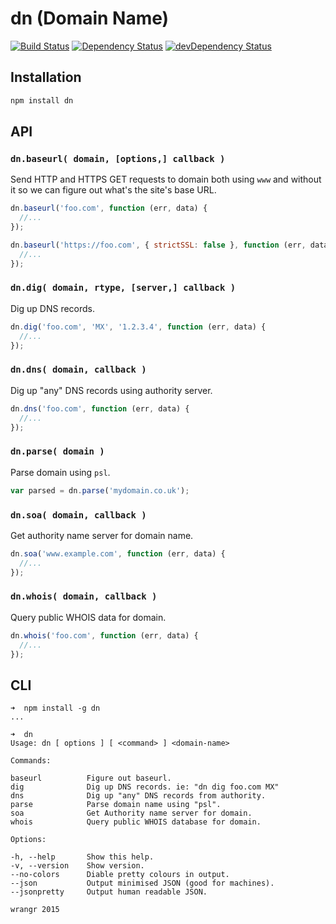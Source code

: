 # dn (Domain Name)

[![Build Status](https://travis-ci.org/wrangr/dn.svg?branch=master)](https://travis-ci.org/wrangr/dn)
[![Dependency Status](https://david-dm.org/wrangr/dn.svg?style=flat)](https://david-dm.org/wrangr/dn)
[![devDependency Status](https://david-dm.org/wrangr/dn/dev-status.png)](https://david-dm.org/wrangr/dn#info=devDependencies)

## Installation

```sh
npm install dn
```

## API

### `dn.baseurl( domain, [options,] callback )`

Send HTTP and HTTPS GET requests to domain both using `www` and without it so we can figure out what's the site's base URL.

```js
dn.baseurl('foo.com', function (err, data) {
  //...
});

dn.baseurl('https://foo.com', { strictSSL: false }, function (err, data) {
  //...
});
```

### `dn.dig( domain, rtype, [server,] callback )`

Dig up DNS records.

```js
dn.dig('foo.com', 'MX', '1.2.3.4', function (err, data) {
  //...
});
```

### `dn.dns( domain, callback )`

Dig up "any" DNS records using authority server.

```js
dn.dns('foo.com', function (err, data) {
  //...
});
```

### `dn.parse( domain )`

Parse domain using `psl`.

```js
var parsed = dn.parse('mydomain.co.uk');
```

### `dn.soa( domain, callback )`

Get authority name server for domain name.

```js
dn.soa('www.example.com', function (err, data) {
  //...
});
```

### `dn.whois( domain, callback )`

Query public WHOIS data for domain.

```js
dn.whois('foo.com', function (err, data) {
  //...
});
```

## CLI

```
➜  npm install -g dn
...

➜  dn
Usage: dn [ options ] [ <command> ] <domain-name>

Commands:

baseurl          Figure out baseurl.
dig              Dig up DNS records. ie: "dn dig foo.com MX"
dns              Dig up "any" DNS records from authority.
parse            Parse domain name using "psl".
soa              Get Authority name server for domain.
whois            Query public WHOIS database for domain.

Options:

-h, --help       Show this help.
-v, --version    Show version.
--no-colors      Diable pretty colours in output.
--json           Output minimised JSON (good for machines).
--jsonpretty     Output human readable JSON.

wrangr 2015
```
